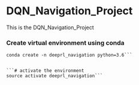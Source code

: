 # DQN_Navigation_Project
This is the DQN_Navigation_Project 

### Create virtual environment using conda

```# create a virtual env. using conda
conda create -n deeprl_navigation python=3.6```


```# activate the environment
source activate deeprl_navigation```

